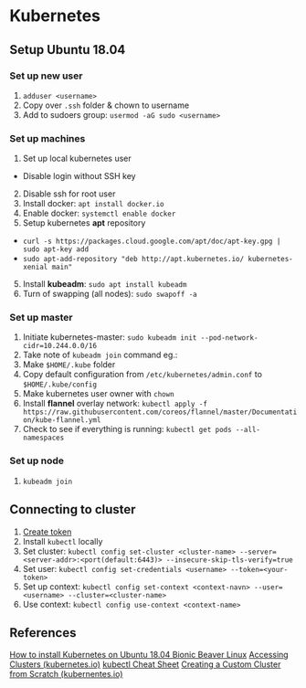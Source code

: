 # Kubernetes

## Setup Ubuntu 18.04
### Set up new user
1. `adduser <username>`
2. Copy over `.ssh` folder & chown to username
3. Add to sudoers group: `usermod -aG sudo <username>`

### Set up machines
1. Set up local kubernetes user
  * Disable login without SSH key
2. Disable ssh for root user
2. Install docker: `apt install docker.io`
3. Enable docker: `systemctl enable docker`
4. Setup kubernetes **apt** repository
  * `curl -s https://packages.cloud.google.com/apt/doc/apt-key.gpg | sudo apt-key add`
  * `sudo apt-add-repository "deb http://apt.kubernetes.io/ kubernetes-xenial main"`
5. Install **kubeadm**: `sudo apt install kubeadm`
6. Turn of swapping (all nodes): `sudo swapoff -a`

### Set up master
1. Initiate kubernetes-master: `sudo kubeadm init --pod-network-cidr=10.244.0.0/16`
2. Take note of `kubeadm join` command eg.:
3. Make `$HOME/.kube` folder
4. Copy default configuration from `/etc/kubernetes/admin.conf` to `$HOME/.kube/config`
5. Make kubernetes user owner with `chown`
6. Install **flannel** overlay network: `kubectl apply -f https://raw.githubusercontent.com/coreos/flannel/master/Documentation/kube-flannel.yml`
7. Check to see if everything is running: `kubectl get pods --all-namespaces`

### Set up node
1. `kubeadm join`

## Connecting to cluster
1. [Create token](https://github.com/kubernetes/dashboard/wiki/Creating-sample-user)
2. Install `kubectl` locally
3. Set cluster: `kubectl config set-cluster <cluster-name> --server=<server-addr>:<port(default:6443)> --insecure-skip-tls-verify=true`
4. Set user: `kubectl config set-credentials <username> --token=<your-token>`
5. Set up context: `kubectl config set-context <context-navn> --user=<username> --cluster=<cluster-name>`
6. Use context: `kubectl config use-context <context-name>`

## References
[How to install Kubernetes on Ubuntu 18.04 Bionic Beaver Linux](https://linuxconfig.org/how-to-install-kubernetes-on-ubuntu-18-04-bionic-beaver-linux)
[Accessing Clusters (kubernetes.io)](https://kubernetes.io/docs/tasks/access-application-cluster/access-cluster/)
[kubectl Cheat Sheet](https://kubernetes.io/docs/reference/kubectl/cheatsheet/)
[Creating a Custom Cluster from Scratch (kubernentes.io)](https://kubernetes.io/docs/setup/scratch/#try-examples)
